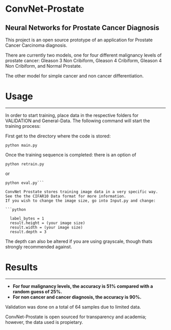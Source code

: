 # ConvNet-Prostate
## Neural Networks for Prostate Cancer Diagnosis

This project is an open source prototype of an application for Prostate Cancer Carcinoma diagnosis.

There are currently two models, one for four different malignancy levels of prostate cancer: Gleason 3 Non Cribiform, Gleason 4 Cribiform, Gleason 4 Non Cribiform, and Normal Prostate.

The other model for simple cancer and non cancer differentiation.


# Usage
---------
In order to start training, place data in the respective folders for VALIDATION and General-Data.
The following command will start the training process:

First get to the directory where the code is stored:
```
python main.py
```
Once the training sequence is completed: there is an option of 

```
python retrain.py
```
or
```
python eval.py```

ConvNet Prostate stores training image data in a very specific way. See the the CIFAR10 Data format for more information.
If you wish to change the image size, go into Input.py and change:

```python

  label_bytes = 1
  result.height = (your image size)
  result.width = (your image size)
  result.depth = 3
```
The depth can also be altered if you are using grayscale, though thats strongly recommended against.

# Results
---------

- **For four malignancy levels, the accuracy is 51% compared with a random guess of 25%.**
- **For non cancer and cancer diagnosis, the accuracy is 90%.**

Validation was done on a total of 64 samples due to limited data.

ConvNet-Prostate is open sourced for transparency and academia; however, the data used is propietary.

